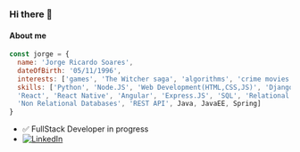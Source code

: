 ### Hi there 👋

#### About me
```javascript
const jorge = {
  name: 'Jorge Ricardo Soares',
  dateOfBirth: '05/11/1996',
  interests: ['games', 'The Witcher saga', 'algorithms', 'crime movies'],
  skills: ['Python', 'Node.JS', 'Web Development(HTML,CSS,JS)', 'Django',
  'React', 'React Native', 'Angular', 'Express.JS', 'SQL', 'Relational Databases',
  'Non Relational Databases', 'REST API', Java, JavaEE, Spring]
}
```
- :white_check_mark: FullStack Developer in progress
- <a href="https://www.linkedin.com/in/jorge-ricardo-soares-4031aa15a/"><img src="https://img.shields.io/badge/LinkedIn--_.svg?style=social&logo=linkedin" alt="LinkedIn"></a>
